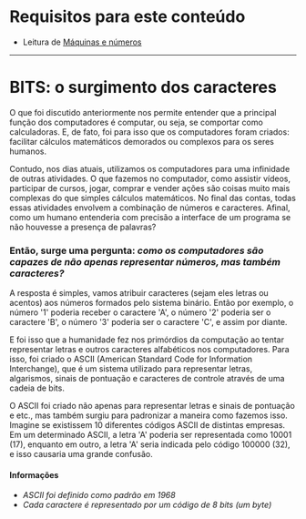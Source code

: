 # Requisitos para este conteúdo
- Leitura de <a href="https://github.com/FireguiQueen/CC50/blob/main/Week%200%20-%20Scratch/!Ci%C3%AAncia%20da%20computa%C3%A7%C3%A3o%20-%20M%C3%A1quinas%20e%20n%C3%BAmeros.md">Máquinas e números</a> 

________________________________________________

# BITS: o surgimento dos caracteres
O que foi discutido anteriormente nos permite entender que a principal função dos computadores é computar, ou seja, se comportar como calculadoras. E, de fato, foi para isso que os computadores foram criados: facilitar cálculos matemáticos demorados ou complexos para os seres humanos.

Contudo, nos dias atuais, utilizamos os computadores para uma infinidade de outras atividades. O que fazemos no computador, como assistir vídeos, participar de cursos, jogar, comprar e vender ações são coisas muito mais complexas do que simples cálculos matemáticos. No final das contas, todas essas atividades envolvem a combinação de números e caracteres. Afinal, como um humano entenderia com precisão a interface de um programa se não houvesse a presença de palavras?

### Então, surge uma pergunta: _como os computadores são capazes de não apenas representar números, mas também caracteres?_
A resposta é simples, vamos atribuir caracteres (sejam eles letras ou acentos) aos números formados pelo sistema binário. Então por exemplo, o número '1' poderia receber o caractere 'A', o número '2' poderia ser o caractere 'B', o número '3' poderia ser o caractere 'C', e assim por diante. 

E foi isso que a humanidade fez nos primórdios da computação ao tentar representar letras e outros caracteres alfabéticos nos computadores. Para isso, foi criado o ASCII (American Standard Code for Information Interchange), que é um sistema utilizado para representar letras, algarismos, sinais de pontuação e caracteres de controle através de uma cadeia de bits.

O ASCII foi criado não apenas para representar letras e sinais de pontuação e etc., mas também surgiu para padronizar a maneira como fazemos isso. Imagine se existissem 10 diferentes códigos ASCII de distintas empresas. Em um determinado ASCII, a letra 'A' poderia ser representada como 10001 (17), enquanto em outro, a letra 'A' seria indicada pelo código 100000 (32), e isso causaria uma grande confusão.

#### Informações 
- _ASCII foi definido como padrão em 1968_
- _Cada caractere é representado por um código de 8 bits (um byte)_

